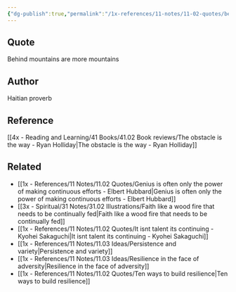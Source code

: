 ```yaml
---
{"dg-publish":true,"permalink":"/1x-references/11-notes/11-02-quotes/behind-mountains-there-are-other-mountains-haitian-proverb/","title":"Behind mountains there are other mountains - Haitian proverb","created":"2023-08-06T13:16:08.942+03:00","updated":"2024-02-14T20:18:46.615+03:00"}
---
```



## Quote
Behind mountains are more mountains

## Author
Haitian proverb

## Reference
[[4x - Reading and Learning/41 Books/41.02 Book reviews/The obstacle is the way - Ryan Holliday\|The obstacle is the way - Ryan Holliday]]

## Related
- [[1x - References/11 Notes/11.02 Quotes/Genius is often only the power of making continuous efforts - Elbert Hubbard\|Genius is often only the power of making continuous efforts - Elbert Hubbard]]
- [[3x - Spiritual/31 Notes/31.02 Illustrations/Faith like a wood fire that needs to be continually fed\|Faith like a wood fire that needs to be continually fed]]
- [[1x - References/11 Notes/11.02 Quotes/It isnt talent its continuing - Kyohei Sakaguchi\|It isnt talent its continuing - Kyohei Sakaguchi]]
- [[1x - References/11 Notes/11.03 Ideas/Persistence and variety\|Persistence and variety]]
- [[1x - References/11 Notes/11.03 Ideas/Resilience in the face of adversity\|Resilience in the face of adversity]]
- [[1x - References/11 Notes/11.02 Quotes/Ten ways to build resilience\|Ten ways to build resilience]]